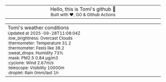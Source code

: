 
<div align="center">
<table>
<tbody>
<td align="center">
<img width="2000" height="0"><br>
Hello, this is Tomi's github 👋<br>
<sup>Built with ❤️, GO & Github Actions</sup><br>
<img width="2000" height="0">
</td>
</tbody>
</table>
</div>
<table>
<tbody>
<td align="left">
<img width="2000" height="0"><br>
Tomi's weather conditions<br>
<sup>Updated at 2025-09-28T11:08:04Z</sup><br>
<sup>:low_brightness: Overcast Clouds</sup><br>
<sup>:thermometer: Temperature 31.2 </sup><br>
<sup>:thermometer: Feels like 38.2</sup><br>
<sup>:sweat_drops: Humidity 73%</sup><br>
<sup>:mask: PM2.5 0.84 μg/m3</sup><br>
<sup>:cyclone: Wind 2.67m/s </sup><br>
<sup>:telescope: Visibility 10000m </sup><br>
<sup>:droplet: Rain 0mm/last 1h </sup><br>
<img width="2000" height="0">
</td>
<td align="left">
<img width="2000" height="0"><br>
<br>
<img width="2000" height="0">
</td>
</tbody>
</table>
</div>
    